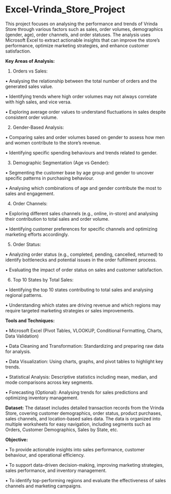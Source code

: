 # Excel-Vrinda_Store_Project

This project focuses on analysing the performance and trends of Vrinda Store through various factors such as sales, order volumes, demographics (gender, age), order channels, and order statuses. The analysis uses Microsoft Excel to extract actionable insights that can improve the store’s performance, optimize marketing strategies, and enhance customer satisfaction.

**Key Areas of Analysis:**

1. Orders vs Sales:
   
•	Analysing the relationship between the total number of orders and the generated sales value.

•	Identifying trends where high order volumes may not always correlate with high sales, and vice versa.

•	Exploring average order values to understand fluctuations in sales despite consistent order volume.

2. Gender-Based Analysis:

•	Comparing sales and order volumes based on gender to assess how men and women contribute to the store’s revenue.

•	Identifying specific spending behaviours and trends related to gender.

3. Demographic Segmentation (Age vs Gender):

•	Segmenting the customer base by age group and gender to uncover specific patterns in purchasing behaviour.

•	Analysing which combinations of age and gender contribute the most to sales and engagement.

4. Order Channels:

•	Exploring different sales channels (e.g., online, in-store) and analysing their contribution to total sales and order volume.

•	Identifying customer preferences for specific channels and optimizing marketing efforts accordingly.

5. Order Status:

•	Analyzing order status (e.g., completed, pending, cancelled, returned) to identify bottlenecks and potential issues in the order fulfilment process.

•	Evaluating the impact of order status on sales and customer satisfaction.

6. Top 10 States by Total Sales:

•	Identifying the top 10 states contributing to total sales and analysing regional patterns.

•	Understanding which states are driving revenue and which regions may require targeted marketing strategies or sales improvements.

**Tools and Techniques:**

•	Microsoft Excel (Pivot Tables, VLOOKUP, Conditional Formatting, Charts, Data Validation)

•	Data Cleaning and Transformation: Standardizing and preparing raw data for analysis.

•	Data Visualization: Using charts, graphs, and pivot tables to highlight key trends.

•	Statistical Analysis: Descriptive statistics including mean, median, and mode comparisons across key segments.

•	Forecasting (Optional): Analysing trends for sales predictions and optimizing inventory management.

**Dataset:**
The dataset includes detailed transaction records from the Vrinda Store, covering customer demographics, order status, product purchases, sales channels, and location-based sales data. The data is organized into multiple worksheets for easy navigation, including segments such as Orders, Customer Demographics, Sales by State, etc.

**Objective:**

•	To provide actionable insights into sales performance, customer behaviour, and operational efficiency.

•	To support data-driven decision-making, improving marketing strategies, sales performance, and inventory management.

•	To identify top-performing regions and evaluate the effectiveness of sales channels and marketing campaigns.
